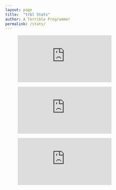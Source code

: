 ```yaml
---
layout: page
title:  "trbl Stats"
author: A Terrible Programmer
permalink: /stats/
---
```


<figure><embed src="https://wakatime.com/share/@Trrbl/494e1de9-6d4c-4bae-b021-191566889f3e.svg""></figure>

<figure><embed src="https://wakatime.com/share/@Trrbl/bf15c0ea-6e13-4d26-900d-900e6bfa5765.svg"></figure>

<figure><embed src="https://wakatime.com/share/@Trrbl/dbe74126-57a8-477c-b6a2-d2b5e518e796.svg"></figure>